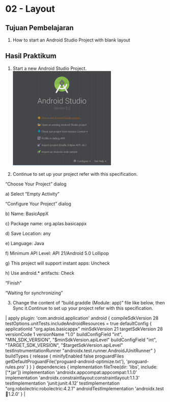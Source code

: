 # 02 - Layout

## Tujuan Pembelajaran

1. How to start an Android Studio Project with blank layout

## Hasil Praktikum
1. Start a new Android Studio Project.
![1](IMG/task1.png)

2. Continue to set up your project refer with this specification.

“Choose Your Project” dialog

a) Select “Empty Activity”

“Configure Your Project” dialog

b) Name: BasicAppX

c) Package name: org.aplas.basicappx

d) Save Location: any

e) Language: Java

f) Minimum API Level: API 21/Android 5.0 Lollipop

g) This project will support instant apps: Uncheck

h) Use android.* artifacts: Check

“Finish”

“Waiting for synchronizing”

3. Change the content of “build.graddle (Module: app)” file like below, then Sync
it.Continue to set up your project refer with this specification.

| apply plugin: 'com.android.application'
android {
    compileSdkVersion 28
    testOptions.unitTests.includeAndroidResources = true
    defaultConfig {
        applicationId "org.aplas.basicappx"
        minSdkVersion 21
        targetSdkVersion 28
        versionCode 1
        versionName "1.0"
        buildConfigField "int", "MIN_SDK_VERSION", "$minSdkVersion.apiLevel"
        buildConfigField "int", "TARGET_SDK_VERSION", "$targetSdkVersion.apiLevel"
        testInstrumentationRunner "androidx.test.runner.AndroidJUnitRunner"
    }
    buildTypes {
        release {
            minifyEnabled false
            proguardFiles getDefaultProguardFile('proguard-android-optimize.txt'),
                    'proguard-rules.pro'
        }
    }
}
dependencies {
    implementation fileTree(dir: 'libs', include: ['*.jar'])
    implementation 'androidx.appcompat:appcompat:1.1.0'
    implementation 'androidx.constraintlayout:constraintlayout:1.1.3'
    testImplementation 'junit:junit:4.12'
    testImplementation "org.robolectric:robolectric:4.2.1"
    androidTestImplementation 'androidx.test:runner:1.2.0'
} |
